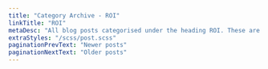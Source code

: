 ```yaml
---
title: "Category Archive - ROI"
linkTitle: "ROI"
metaDesc: "All blog posts categorised under the heading ROI. These are updated on a regular basis so do check back for updates."
extraStyles: "/scss/post.scss"
paginationPrevText: "Newer posts"
paginationNextText: "Older posts"
---
```

